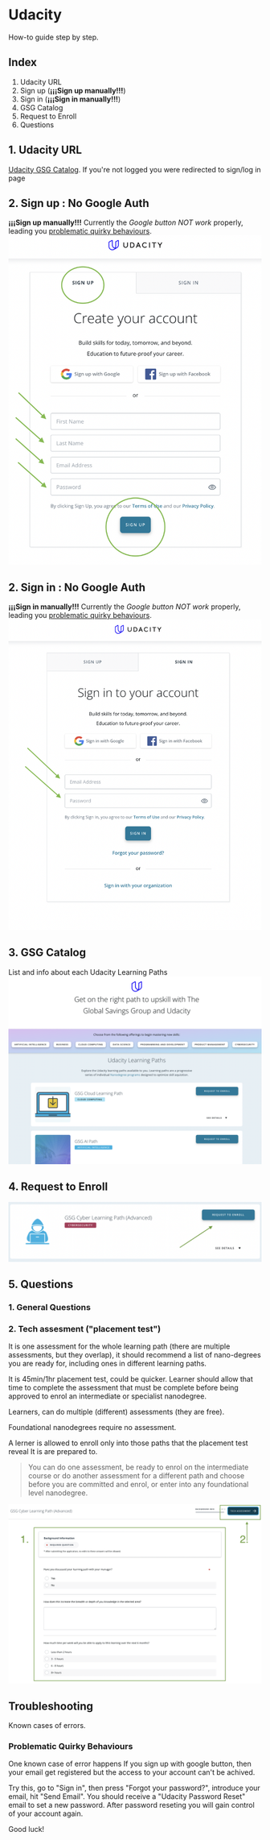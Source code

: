 # Udacity
How-to guide step by step.

## Index
1. Udacity URL
2. Sign up (**¡¡¡Sign up manually!!!**)
3. Sign in (**¡¡¡Sign in manually!!!**)
4. GSG Catalog
5. Request to Enroll
6. Questions

## 1. Udacity URL
[Udacity GSG Catalog](https://emc.udacity.com/c/the-global-savings-group/catalog). 
If you're not logged you were redirected to sign/log in page

## 2. Sign up : **No Google Auth**
**¡¡¡Sign up manually!!!** Currently the _Google button NOT work_ properly, leading you [problematic quirky behaviours](#problematic-quirky-behaviours).
![no google auth sign up](sign-up.png)

## 2. Sign in : **No Google Auth**
**¡¡¡Sign in manually!!!** Currently the _Google button NOT work_ properly, leading you [problematic quirky behaviours](#problematic-quirky-behaviours).
![no google auth sign in](sign-in.png)

## 3. GSG Catalog
List and info about each Udacity Learning Paths
![Catalog](catalog.png)

## 4. Request to Enroll
![Enroll](enroll.png) 

## 5. Questions
### 1. General Questions
### 2. Tech assesment ("placement test")
It is one assessment for the whole learning path (there are multiple assessments, but they overlap), it should recommend a list of nano-degrees you are ready for, including ones in different learning paths.

It is 45min/1hr placement test, could be quicker. Learner should allow that time to complete the assessment that must be complete before being approved to enrol an intermediate or specialist nanodegree.

Learners, can do multiple (different) assessments (they are free).

Foundational nanodegrees require no assessment.

A lerner is allowed to enroll only into those paths that the placement test reveal It is are prepared to.

> You can do one assessment, be ready to enrol on the intermediate course or do another assessment for a different path and choose before you are committed and enrol, or enter into any foundational level nanodegree.

![questions-placement](questions-placement.png)


## Troubleshooting
Known cases of errors.

### Problematic Quirky Behaviours
One known case of error happens If you sign up with google button, then your email get registered but the access to your account can't be achived.

Try this, go to "Sign in", then press "Forgot your password?", introduce your email, hit "Send Email". You should receive a "Udacity Password Reset" email to set a new password. After password reseting you will gain control of your account again.

Good luck!